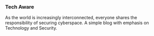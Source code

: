 ### Tech Aware

As the world is increasingly interconnected, everyone shares the responsibility of securing cyberspace. A simple blog with emphasis on Technology and Security.
